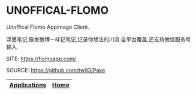 # UNOFFICAL-FLOMO

 Unoffical Flomo Appimage Client.
 
 浮墨笔记,像发微博一样记笔记,记录你想法的川流.全平台覆盖,还支持微信服务号输入.

 SITE: https://flomoapp.com/
 
 SOURCE: https://github.com/tw93/Pake

 | [Applications](https://portable-linux-apps.github.io/apps.html) | [Home](https://portable-linux-apps.github.io)
 | --- | --- |
